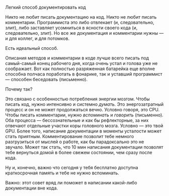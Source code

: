Легкий способ документировать код

Никто не любит писать документацию на код. Никто не любит писать комментарии. Программиста это либо отвлекает  (и, следовательно, злит), либо заставляет усомниться в ясности своего кода (и, следовательно, злит). Но все же документация и комментарии нужны — и для коллег, и для потомков.

Есть идеальный способ.

Описания методов и комментарии в коде лучше всего писать под самый-самый конец рабочего дня, когда очень устал и голова уже не соображает. Вот как полностью разряженная батарейка еще вполне способна полчаса поработать в фонарике, так и уставший программист — способен беседовать (письменно).

Почему так?

Это связано с особенностью потребления энергии мозгом. Чтобы писать код, нужно интенсивно и системно *думать.* Это энергозатратный процесс и он не может продолжаться вечно. Условно говоря, это CPU. Чтобы писать комментарии, нужно *вспоминать* и *говорить* (письменно). Оба процесса — бессознательные и как бы рефлекторные, за них отвечают отдельные участки коры головного мозга. Условно — это твой GPU. Более того, написание документации в моменты усталости может стать приятным. Комментирование позволит тебе немного разгрузиться от мыслей о работе, как бы парадоксально это не звучало. Может так стать, что 10 мин написания документации позволят тебе вернуться домой в более свежем состоянии, чем сразу после кода.

Ну и, конечно, важно что сегодня у тебя бесплатно доступна краткосрочная память и тебе не нужно вспоминать.

Важно: этот совет вряд ли поможет в написании какой-либо документации вне кода.
